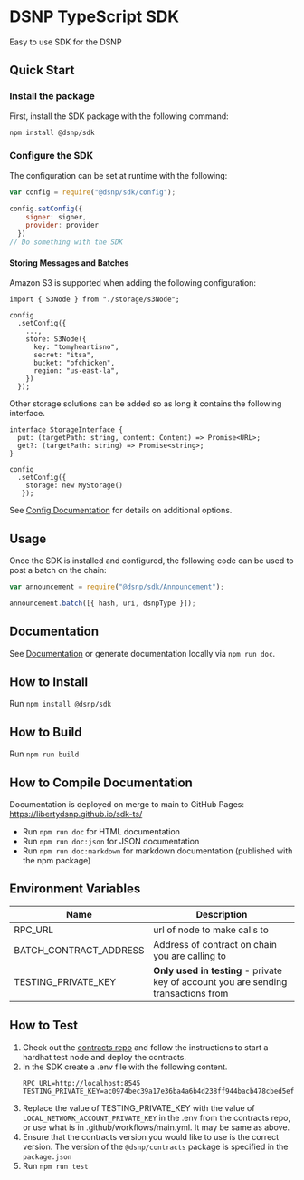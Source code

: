 # DSNP TypeScript SDK

Easy to use SDK for the DSNP

## Quick Start

### Install the package

First, install the SDK package with the following command:

```bash
npm install @dsnp/sdk
```

### Configure the SDK

The configuration can be set at runtime with the following:

```js
var config = require("@dsnp/sdk/config");

config.setConfig({
    signer: signer,
    provider: provider
  })
// Do something with the SDK
```

#### Storing Messages and Batches

Amazon S3 is supported when adding the following configuration:
```
import { S3Node } from "./storage/s3Node";

config
  .setConfig({
    ...,
    store: S3Node({
      key: "tomyheartisno",
      secret: "itsa",
      bucket: "ofchicken",
      region: "us-east-la",
    })
  });
```
Other storage solutions can be added so as long it contains the following interface.
```
interface StorageInterface {
  put: (targetPath: string, content: Content) => Promise<URL>;
  get?: (targetPath: string) => Promise<string>;
}
```

```
config
  .setConfig({
    storage: new MyStorage()
   });
```

See [Config Documentation](https://libertydsnp.github.io/sdk-ts/interfaces/config_config.config.html) for details on additional options.

## Usage

Once the SDK is installed and configured, the following code can be used to post a batch on the chain:

```js
var announcement = require("@dsnp/sdk/Announcement");

announcement.batch([{ hash, uri, dsnpType }]);
```

## Documentation

See [Documentation](https://libertydsnp.github.io/sdk-ts/) or generate documentation locally via `npm run doc`.

## How to Install

Run `npm install @dsnp/sdk`

## How to Build

Run `npm run build`

## How to Compile Documentation

Documentation is deployed on merge to main to GitHub Pages: https://libertydsnp.github.io/sdk-ts/

- Run `npm run doc` for HTML documentation
- Run `npm run doc:json` for JSON documentation
- Run `npm run doc:markdown` for markdown documentation (published with the npm package)

## Environment Variables

| Name                   | Description                                                                         |
| ---------------------- | ----------------------------------------------------------------------------------- |
| RPC_URL                | url of node to make calls to                                                        |
| BATCH_CONTRACT_ADDRESS | Address of contract on chain you are calling to                                     |
| TESTING_PRIVATE_KEY    | **Only used in testing** - private key of account you are sending transactions from |

## How to Test
1. Check out the [contracts repo](https://github.com/LibertyDSNP/contracts) and follow the instructions to start a hardhat test node and deploy the contracts.
1. In the SDK create a .env file with the following content.
    ```shell
    RPC_URL=http://localhost:8545
    TESTING_PRIVATE_KEY=ac0974bec39a17e36ba4a6b4d238ff944bacb478cbed5efcae784d7bf4f2ff80
    ```
1.  Replace the value of TESTING_PRIVATE_KEY with the value of `LOCAL_NETWORK_ACCOUNT_PRIVATE_KEY` in the .env from the contracts repo, or use what is in .github/workflows/main.yml. It may be same as above. 
1. Ensure that the contracts version you would like to use is the correct version. The version of the `@dsnp/contracts` package is specified in the `package.json` 
1. Run `npm run test`
